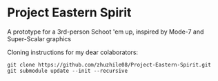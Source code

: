 # Project Eastern Spirit
A prototype for a 3rd-person Schoot 'em up, inspired by Mode-7 and Super-Scalar graphics

Cloning instructions for my dear colaborators:

```
git clone https://github.com/zhuzhile08/Project-Eastern-Spirit.git
git submodule update --init --recursive
```
